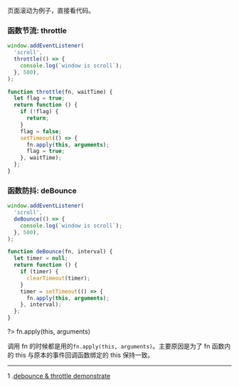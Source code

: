 页面滚动为例子，直接看代码。

### 函数节流: throttle

```javascript
window.addEventListener(
  'scroll',
  throttle(() => {
    console.log(`window is scroll`);
  }, 500),
);

function throttle(fn, waitTime) {
  let flag = true;
  return function () {
    if (!flag) {
      return;
    }
    flag = false;
    setTimeout(() => {
      fn.apply(this, arguments);
      flag = true;
    }, waitTime);
  };
}
```

### 函数防抖: deBounce

```javascript
window.addEventListener(
  'scroll',
  deBounce(() => {
    console.log(`window is scroll`);
  }, 500),
);

function deBounce(fn, interval) {
  let timer = null;
  return function () {
    if (timer) {
      clearTimeout(timer);
    }
    timer = setTimeout(() => {
      fn.apply(this, arguments);
    }, interval);
  };
}
```

?> fn.apply(this, arguments)

调用 fn 的时候都是用的`fn.apply(this, arguments)`。主要原因是为了 fn 函数内的 this 与原本的事件回调函数绑定的 this 保持一致。

---

1 .[debounce & throttle demonstrate](http://demo.nimius.net/debounce_throttle/)
